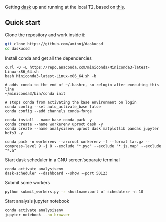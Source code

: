 Getting [dask](https://distributed.dask.org/en/latest/) up and running at the local T2, based on [this](https://github.com/aminnj/redis-htcondor).

## Quick start

Clone the repository and work inside it:
```bash
git clone https://github.com/aminnj/daskucsd
cd daskucsd
```

Install conda and get all the dependencies
```
curl -O -L https://repo.anaconda.com/miniconda/Miniconda3-latest-Linux-x86_64.sh
bash Miniconda3-latest-Linux-x86_64.sh -b 

# adds conda to the end of ~/.bashrc, so relogin after executing this line
~/miniconda3/bin/conda init

# stops conda from activating the base environment on login
conda config --set auto_activate_base false
conda config --add channels conda-forge

conda install --name base conda-pack -y
conda create --name workerenv uproot dask -y
conda create --name analysisenv uproot dask matplotlib pandas jupyter hdfs3 -y

conda pack -n workerenv --arcroot workerenv -f --format tar.gz --compress-level 9 -j 8 --exclude "*.pyc" --exclude "*.js.map" --exclude "*.a"

```

Start dask scheduler in a GNU screen/separate terminal
```
conda activate analysisenv
dask-scheduler --dashboard --show --port 50123
```

Submit some workers
```bash
python submit_workers.py -r <hostname:port of scheduler> -n 10
```

Start analysis jupyter notebook
```bash
conda activate analysisenv
jupyter notebook --no-browser
```
